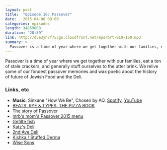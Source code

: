 ```yaml
---
layout: post
title:  "Episode 10: Passover"
date:   2015-04-06 09:00
categories: episodes
length: 34859008
duration: "28:59"
link: http://d5e3yh7f757go.cloudfront.net/eps/brt-010-160.mp3
summary: >
  Passover is a time of year where we get together with our families, eat a ton of stale crackers, and generally stuff ourselves to the utter brink. We relive some of our fondest passover memories and wax poetic about the history of future of Jewish Food and the Deli.
---
```

Passover is a time of year where we get together with our families, eat a ton of stale crackers, and generally stuff ourselves to the utter brink. We relive some of our fondest passover memories and wax poetic about the history of future of Jewish Food and the Deli.

<!-- more -->

### Links, etc

* <strong>Music</strong>: Sinkane "How We Be", Chosen by AQ. [Spotify](https://open.spotify.com/track/3HTXW7ooYVsv2Czab07JeC), [YouTube](https://www.youtube.com/watch?v=3rleqAGR-zY)
* [BEATS, RYE & TYPES: THE PIZZA BOOK](http://beatsryetypes.com/pizza)
* [The story of Passover](http://en.wikipedia.org/wiki/Passover)
* [mrb's mom's Passover 2015 menu](https://dl.dropboxusercontent.com/u/1401061/pesach_menu.png)
* [Gefilte fish](http://en.wikipedia.org/wiki/Gefilte_fish)
* [Katz's Deli](https://katzsdelicatessen.com/)
* [2nd Ave Deli](http://www.2ndavedeli.com/)
* [Kishka / Stuffed Derma](http://en.wikipedia.org/wiki/Kishka_%28food%29)
* [Wise Sons](http://wisesonsdeli.com/)
